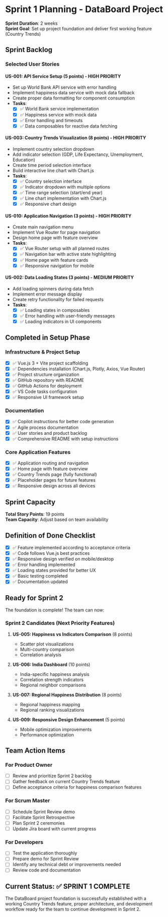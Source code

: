 # Sprint 1 Planning - DataBoard Project

**Sprint Duration**: 2 weeks  
**Sprint Goal**: Set up project foundation and deliver first working feature (Country Trends)

## Sprint Backlog

### Selected User Stories

#### US-001: API Service Setup (5 points) - HIGH PRIORITY
- Set up World Bank API service with error handling
- Implement happiness data service with mock data fallback
- Create proper data formatting for component consumption
- **Tasks**:
  - [x] ✅ World Bank service implementation
  - [x] ✅ Happiness service with mock data
  - [x] ✅ Error handling and timeouts
  - [x] ✅ Data composables for reactive data fetching

#### US-003: Country Trends Visualization (8 points) - HIGH PRIORITY  
- Implement country selection dropdown
- Add indicator selection (GDP, Life Expectancy, Unemployment, Education)
- Create time period selection interface
- Build interactive line chart with Chart.js
- **Tasks**:
  - [x] ✅ Country selection interface
  - [x] ✅ Indicator dropdown with multiple options
  - [x] ✅ Time range selection (start/end year)
  - [x] ✅ Line chart implementation with Chart.js
  - [x] ✅ Responsive chart design

#### US-010: Application Navigation (3 points) - HIGH PRIORITY
- Create main navigation menu
- Implement Vue Router for page navigation
- Design home page with feature overview
- **Tasks**:
  - [x] ✅ Vue Router setup with all planned routes
  - [x] ✅ Navigation bar with active state highlighting
  - [x] ✅ Home page with feature cards
  - [x] ✅ Responsive navigation for mobile

#### US-002: Data Loading States (3 points) - MEDIUM PRIORITY
- Add loading spinners during data fetch
- Implement error message display
- Create retry functionality for failed requests
- **Tasks**:
  - [x] ✅ Loading states in composables
  - [x] ✅ Error handling with user-friendly messages
  - [x] ✅ Loading indicators in UI components

## Completed in Setup Phase

### Infrastructure & Project Setup
- [x] ✅ Vue.js 3 + Vite project scaffolding
- [x] ✅ Dependencies installation (Chart.js, Plotly, Axios, Vue Router)
- [x] ✅ Project structure organization
- [x] ✅ GitHub repository with README
- [x] ✅ GitHub Actions for deployment
- [x] ✅ VS Code tasks configuration
- [x] ✅ Responsive UI framework setup

### Documentation
- [x] ✅ Copilot instructions for better code generation
- [x] ✅ Agile process documentation
- [x] ✅ User stories and product backlog
- [x] ✅ Comprehensive README with setup instructions

### Core Application Features
- [x] ✅ Application routing and navigation
- [x] ✅ Home page with feature overview
- [x] ✅ Country Trends page (fully functional)
- [x] ✅ Placeholder pages for future features
- [x] ✅ Responsive design across all devices

## Sprint Capacity
**Total Story Points**: 19 points  
**Team Capacity**: Adjust based on team availability

## Definition of Done Checklist
- [x] ✅ Feature implemented according to acceptance criteria
- [x] ✅ Code follows Vue.js best practices
- [x] ✅ Responsive design verified on mobile/desktop
- [x] ✅ Error handling implemented
- [x] ✅ Loading states provided for better UX
- [x] ✅ Basic testing completed
- [x] ✅ Documentation updated

## Ready for Sprint 2

The foundation is complete! The team can now:

### Sprint 2 Candidates (Next Priority Features)
1. **US-005: Happiness vs Indicators Comparison** (8 points)
   - Scatter plot visualizations
   - Multi-country comparison
   - Correlation analysis

2. **US-006: India Dashboard** (10 points)
   - India-specific happiness analysis
   - Correlation strength indicators
   - Regional neighbor comparisons

3. **US-007: Regional Happiness Distribution** (8 points)
   - Regional happiness mapping
   - Regional ranking visualizations

4. **US-009: Responsive Design Enhancement** (5 points)
   - Mobile optimization improvements
   - Performance optimization

## Team Action Items

### For Product Owner
- [ ] Review and prioritize Sprint 2 backlog
- [ ] Gather feedback on current Country Trends feature
- [ ] Define acceptance criteria for happiness comparison features

### For Scrum Master  
- [ ] Schedule Sprint Review demo
- [ ] Facilitate Sprint Retrospective
- [ ] Plan Sprint 2 ceremonies
- [ ] Update Jira board with current progress

### For Developers
- [ ] Test the application thoroughly
- [ ] Prepare demo for Sprint Review
- [ ] Identify any technical debt or improvements needed
- [ ] Review code and documentation

## Current Status: ✅ SPRINT 1 COMPLETE
The DataBoard project foundation is successfully established with a working Country Trends feature, proper architecture, and development workflow ready for the team to continue development in Sprint 2.
